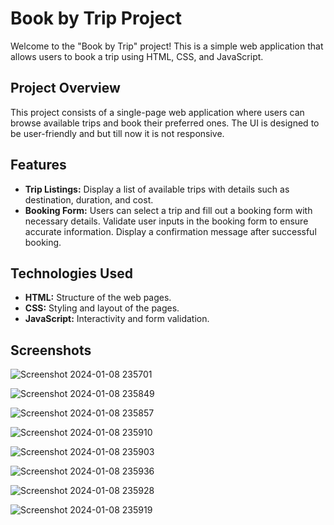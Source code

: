 # Book by Trip Project

Welcome to the "Book by Trip" project! This is a simple web application that allows users to book a trip using HTML, CSS, and JavaScript.

## Project Overview

This project consists of a single-page web application where users can browse available trips and book their preferred ones. The UI is designed to be user-friendly and but till now it is not responsive.

## Features

- **Trip Listings:** Display a list of available trips with details such as destination, duration, and cost.
- **Booking Form:** Users can select a trip and fill out a booking form with necessary details.
Validate user inputs in the booking form to ensure accurate information.
Display a confirmation message after successful booking.

## Technologies Used

- **HTML:** Structure of the web pages.
- **CSS:** Styling and layout of the pages.
- **JavaScript:** Interactivity and form validation.

## Screenshots


![Screenshot 2024-01-08 235701](https://github.com/GAURAV8520/book_my_trip/assets/136880099/bca34693-eba4-4fef-bd88-a74752ed2301)


![Screenshot 2024-01-08 235849](https://github.com/GAURAV8520/book_my_trip/assets/136880099/04a828f4-140b-4ea2-8b34-21ec9ddc6921)

![Screenshot 2024-01-08 235857](https://github.com/GAURAV8520/book_my_trip/assets/136880099/42f76534-bb54-4fe4-81ae-d7e5be7f402f)


![Screenshot 2024-01-08 235910](https://github.com/GAURAV8520/book_my_trip/assets/136880099/1d5eb2fd-5845-43d4-b827-2260fc36925c)

![Screenshot 2024-01-08 235903](https://github.com/GAURAV8520/book_my_trip/assets/136880099/edc63539-e631-4a06-b567-f7386d5107b4)





![Screenshot 2024-01-08 235936](https://github.com/GAURAV8520/book_my_trip/assets/136880099/132ca03d-b167-4f20-a2b4-290945cf5450)

![Screenshot 2024-01-08 235928](https://github.com/GAURAV8520/book_my_trip/assets/136880099/b0a79c62-5cb5-41d1-a743-299f18943989)

![Screenshot 2024-01-08 235919](https://github.com/GAURAV8520/book_my_trip/assets/136880099/a03d75bb-206c-45c5-9f76-4d8bed0bd0c8)
